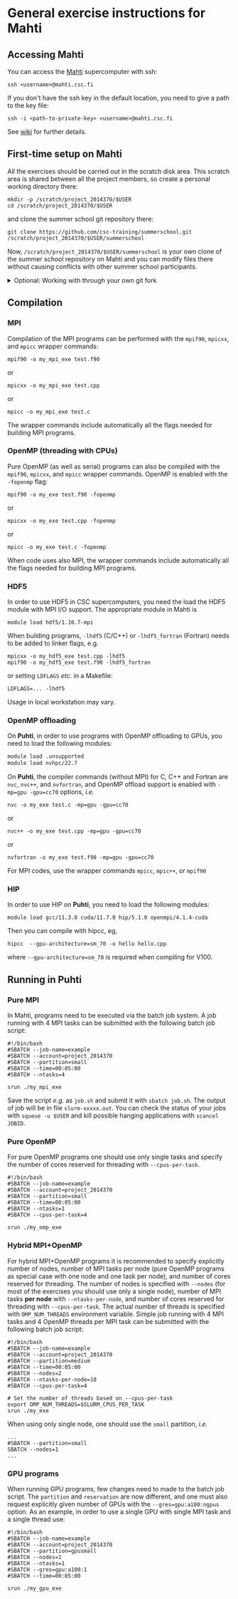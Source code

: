 # General exercise instructions for Mahti

## Accessing Mahti

You can access the [Mahti](https://docs.csc.fi/computing/systems-mahti/) supercomputer with ssh:

    ssh <username>@mahti.csc.fi

If you don't have the ssh key in the default location, you need to give a path to the key file:

    ssh -i <path-to-private-key> <username>@mahti.csc.fi

See [wiki](../../wiki/Setting-up-CSC-account-and-SSH) for further details.

## First-time setup on Mahti

All the exercises should be carried out in the scratch disk area.
This scratch area is shared between all the project members, so create a personal working directory there:

    mkdir -p /scratch/project_2014370/$USER
    cd /scratch/project_2014370/$USER

and clone the summer school git repository there:

    git clone https://github.com/csc-training/summerschool.git /scratch/project_2014370/$USER/summerschool

Now, `/scratch/project_2014370/$USER/summerschool` is your own clone of the summer school repository on Mahti
and you can modify files there without causing conflicts with other summer school participants.

<details>
<summary>Optional: Working with through your own git fork</summary>

**We don't have time to teach git during the summer school, so this is recommended only if you are already somewhat familiar with git.**

It is recommended to fork the summer school repository on github and clone your own fork to Mahti instead.
This allows you to push your exercise solutions to a branch on your own fork.

In order to push commits to your own fork on Mahti, you can use your existing key on your laptop by enabling ssh agent forwarding (`ssh -A <username>@mahti.csc.fi`) *or* to add an SSH public key generated on Mahti to your github account.

Note that the default editor for commit messages is *vim*, if you prefer something else you can add, e.g.,

    export EDITOR=nano

to the file `$HOME/.bashrc`.

</details>


## Compilation

### MPI

Compilation of the MPI programs can be performed with the `mpif90`,
`mpicxx`, and `mpicc` wrapper commands:
```
mpif90 -o my_mpi_exe test.f90
```
or
```
mpicxx -o my_mpi_exe test.cpp
```
or
```
mpicc -o my_mpi_exe test.c
```

The wrapper commands include automatically all the flags needed for building
MPI programs.

### OpenMP (threading with CPUs)

Pure OpenMP (as well as serial) programs can also be compiled with the `mpif90`,
`mpicxx`, and `mpicc` wrapper commands. OpenMP is enabled with the
`-fopenmp` flag:
```
mpif90 -o my_exe test.f90 -fopenmp
```
or
```
mpicxx -o my_exe test.cpp -fopenmp
```
or
```
mpicc -o my_exe test.c -fopenmp
```

When code uses also MPI, the wrapper commands include automatically all the flags needed for
building MPI programs.

### HDF5

In order to use HDF5 in CSC supercomputers, you need the load the HDF5 module with MPI I/O support.
The appropriate module in Mahti is
```
module load hdf5/1.10.7-mpi
```

When building programs, `-lhdf5` (C/C++) or `-lhdf5_fortran` (Fortran) needs to be added to linker flags, e.g.
```
mpicxx -o my_hdf5_exe test.cpp -lhdf5
mpif90 -o my_hdf5_exe test.f90 -lhdf5_fortran
```
or setting `LDFLAGS` *etc.* in a Makefile:
```
LDFLAGS=... -lhdf5
```

Usage in local workstation may vary.

### OpenMP offloading

On **Puhti**, in order to use programs with OpenMP offloading to GPUs, you need to load the following modules:
```bash
module load .unsupported
module load nvhpc/22.7
```

On **Puhti**, the compiler commands (without MPI) for C, C++ and Fortran are `nvc`,
`nvc++`, and `nvfortran`, and OpenMP offload support is enabled with
`-mp=gpu -gpu=cc70` options, *i.e.*

```
nvc -o my_exe test.c -mp=gpu -gpu=cc70
```
or
```
nvc++ -o my_exe test.cpp -mp=gpu -gpu=cc70
```
or
```
nvfortran -o my_exe test.f90 -mp=gpu -gpu=cc70
```

For MPI codes, use the wrapper commands `mpicc`, `mpic++`, or `mpif90`

### HIP

In order to use HIP on **Puhti**, you need to load the following modules:
```
module load gcc/11.3.0 cuda/11.7.0 hip/5.1.0 openmpi/4.1.4-cuda
```
Then you can compile with hipcc, eg,
```
hipcc  --gpu-architecture=sm_70 -o hello hello.cpp
```
where `--gpu-architecture=sm_70` is required when compiling for V100.

## Running in Puhti

### Pure MPI

In Mahti, programs need to be executed via the batch job system. A job running with 4 MPI tasks can be submitted with the following batch job script:
```
#!/bin/bash
#SBATCH --job-name=example
#SBATCH --account=project_2014370
#SBATCH --partition=small
#SBATCH --time=00:05:00
#SBATCH --ntasks=4

srun ./my_mpi_exe
```

Save the script *e.g.* as `job.sh` and submit it with `sbatch job.sh`.
The output of job will be in file `slurm-xxxxx.out`. You can check the status of your jobs with `squeue -u $USER` and kill possible hanging applications with
`scancel JOBID`.

### Pure OpenMP

For pure OpenMP programs one should use only single tasks and specify the number of cores reserved
for threading with `--cpus-per-task`.
```
#!/bin/bash
#SBATCH --job-name=example
#SBATCH --account=project_2014370
#SBATCH --partition=small
#SBATCH --time=00:05:00
#SBATCH --ntasks=1
#SBATCH --cpus-per-task=4

srun ./my_omp_exe
```

### Hybrid MPI+OpenMP

For hybrid MPI+OpenMP programs it is recommended to specify explicitly number of nodes, number of
MPI tasks per node (pure OpenMP programs as special case with one node and one task per node),
and number of cores reserved for threading. The number of nodes is specified with `--nodes`
(for most of the exercises you should use only a single node), number of MPI tasks **per node**
with `--ntasks-per-node`, and number of cores reserved for threading with `--cpus-per-task`.
The actual number of threads is specified with `OMP_NUM_THREADS` environment variable.
Simple job running with 4 MPI tasks and 4 OpenMP threads per MPI task can be submitted with
the following batch job script:
```
#!/bin/bash
#SBATCH --job-name=example
#SBATCH --account=project_2014370
#SBATCH --partition=medium
#SBATCH --time=00:05:00
#SBATCH --nodes=2
#SBATCH --ntasks-per-node=10
#SBATCH --cpus-per-task=4

# Set the number of threads based on --cpus-per-task
export OMP_NUM_THREADS=$SLURM_CPUS_PER_TASK
srun ./my_exe
```

When using only single node, one should use the `small` partition, *i.e.*
```
...
#SBATCH --partition=small
SBATCH --nodes=1
...
```

### GPU programs

When running GPU programs, few changes need to made to the batch job
script. The `partition` and `reservation` are now different, and one
must also request explicitly given number of GPUs with the
`--gres=gpu:a100:ngpus` option. As an example, in order to use a
single GPU with single MPI task and a single thread use:
```
#!/bin/bash
#SBATCH --job-name=example
#SBATCH --account=project_2014370
#SBATCH --partition=gpusmall
#SBATCH --nodes=1
#SBATCH --ntasks=1
#SBATCH --gres=gpu:a100:1
#SBATCH --time=00:05:00

srun ./my_gpu_exe
```
